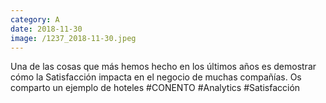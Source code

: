 ```yaml
--- 
category: A 
date: 2018-11-30 
image: /1237_2018-11-30.jpeg 
--- 
```


Una de las cosas que más hemos hecho en los últimos años es demostrar cómo la Satisfacción impacta en el negocio de muchas compañías. Os comparto un ejemplo de hoteles #CONENTO #Analytics #Satisfacción